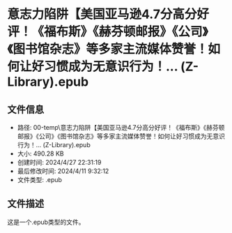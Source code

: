 ﻿# 意志力陷阱【美国亚马逊4.7分高分好评！《福布斯》《赫芬顿邮报》《公司》《图书馆杂志》等多家主流媒体赞誉！如何让好习惯成为无意识行为！... (Z-Library).epub

## 文件信息
- 路径: 00-temp\意志力陷阱【美国亚马逊4.7分高分好评！《福布斯》《赫芬顿邮报》《公司》《图书馆杂志》等多家主流媒体赞誉！如何让好习惯成为无意识行为！... (Z-Library).epub
- 大小: 490.28 KB
- 创建时间: 2024/4/27 22:31:19
- 最后修改时间: 2024/4/11 9:32:12
- 文件类型: .epub

## 文件描述
这是一个.epub类型的文件。

